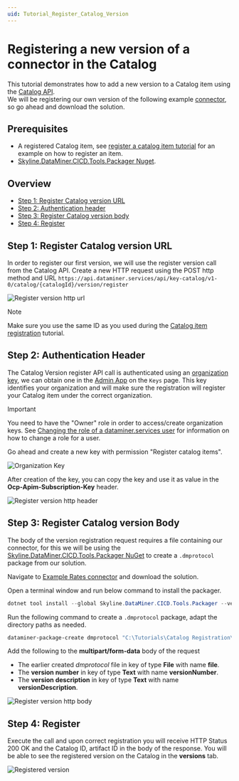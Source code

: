 ```yaml
---
uid: Tutorial_Register_Catalog_Version
---
```


# Registering a new version of a connector in the Catalog

This tutorial demonstrates how to add a new version to a Catalog item using the [Catalog API](xref:Register_Catalog_Item).  
We will be registering our own version of the following example [connector](https://github.com/SkylineCommunications/SLC-C-Example_Rates-Custom), so go ahead and download the solution.

## Prerequisites

- A registered Catalog item, see [register a catalog item tutorial](xref:Tutorial_Register_Catalog_Item) for an example on how to register an item.
- [Skyline.DataMiner.CICD.Tools.Packager Nuget](https://www.nuget.org/packages/Skyline.DataMiner.CICD.Tools.Packager#readme-body-tab).

## Overview

- [Step 1: Register Catalog version URL](#step-1-register-catalog-version-url)
- [Step 2: Authentication header](#step-2-authentication-header)
- [Step 3: Register Catalog version body](#step-3-register-catalog-version-body)
- [Step 4: Register](#step-4-register)

## Step 1: Register Catalog version URL

In order to register our first version, we will use the register version call from the Catalog API.
Create a new HTTP request using the POST http method and URL
`https://api.dataminer.services/api/key-catalog/v1-0/catalog/{catalogId}/version/register`

![Register version http url](~/user-guide/images/tutorial_catalog_registration_version_url.png)

> [!NOTE]  
> Make sure you use the same ID as you used during the [Catalog item registration](xref:Tutorial_Register_Catalog_Item) tutorial.

## Step 2: Authentication Header

The Catalog Version register API call is authenticated using an [organization key](xref:Managing_DCP_keys#organization-keys), we can obtain one in the [Admin App](https://admin.dataminer.services/) on the `Keys` page.
This key identifies your organization and will make sure the registration will register your Catalog item under the correct organization.

> [!IMPORTANT]
> You need to have the "Owner" role in order to access/create organization keys. See [Changing the role of a dataminer.services user](xref:Changing_the_role_of_a_DCP_user) for information on how to change a role for a user.

Go ahead and create a new key with permission "Register catalog items".

![Organization Key](~/user-guide/images/tutorial_catalog_registration_create_org_key.png)

After creation of the key, you can copy the key and use it as value in the **Ocp-Apim-Subscription-Key** header.

![Register version http header](~/user-guide/images/tutorial_catalog_registration_version_headers.png)

## Step 3: Register Catalog version Body

The body of the version registration request requires a file containing our connector, for this we will be using the 
[Skyline.DataMiner.CICD.Tools.Packager NuGet](https://www.nuget.org/packages/Skyline.DataMiner.CICD.Tools.Packager#readme-body-tab) to create a `.dmprotocol` package from our solution.

Navigate to [Example Rates connector](https://github.com/SkylineCommunications/SLC-C-Example_Rates-Custom) and download the solution.

Open a terminal window and run below command to install the packager.

```powershell
dotnet tool install --global Skyline.DataMiner.CICD.Tools.Packager --version 2.0.3
```

Run the following command to create a `.dmprotocol` package, adapt the directory paths as needed.

```powershell
dataminer-package-create dmprotocol "C:\Tutorials\Catalog Registration\SLC-C-Example_Rates-Custom-1.0.1.X" --name catalog_registration_tutorial --output "C:\Tutorials\Catalog Registration\Packages"
```

Add the following to the **multipart/form-data** body of the request

- The earlier created *dmprotocol* file in key of type **File** with name **file**.
- The **version number** in key of type **Text** with name **versionNumber**.
- The **version description** in key of type **Text** with name **versionDescription**.

![Register version http body](~/user-guide/images/tutorial_catalog_registration_version_body.png)

## Step 4: Register

Execute the call and upon correct registration you will receive HTTP Status 200 OK and the Catalog ID, artifact ID in the body of the response.
You will be able to see the registered version on the Catalog in the **versions** tab.

![Registered version](~/user-guide/images/tutorial_catalog_registration_registered_version.png)
